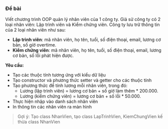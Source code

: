 ### Đề bài

Viết chương trình OOP quản lý nhân viên của 1 công ty. Giả sử công ty có 2 loại nhân viên: Lập trình viên và Kiểm chứng viên. Công ty lưu trữ thông tin của 2 loại nhân viên như sau:

- **Lập trình viên**: mã nhân viên, họ tên, tuổi, số điện thoại, email, lương cơ bản, số giờ overtime.
- **Kiểm chứng viên**: mã nhân viên, họ tên, tuổi, số điện thoại, email, lương cơ bản, số lỗi phát hiện được.

**Yêu cầu:**

- Tạo các thuộc tính tương ứng với kiểu dữ liệu
- Tạo constructor và phương thức setter và getter cho các thuộc tính
- Tạo phương thức để tính lương mỗi nhân viên, trong đó:
  - Lương (lập trình viên) = lương cơ bản + số giờ làm thêm * 200.000. 
  - Lương (kiểm chứng viên) = lương cơ bản + số lỗi * 50.000.
- Thực hiện nhập vào danh sách nhân viên 
- In thông tin các nhân viên ra màn hình

> Gợi ý: Tạo class NhanVien, tạo class LapTrinhVien, KiemChungVien kế thừa class NhanVien